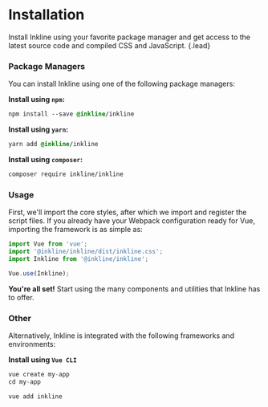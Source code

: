 # Installation
Install Inkline using your favorite package manager and get access to the latest source code and compiled CSS and JavaScript. {.lead}

### Package Managers

You can install Inkline using one of the following package managers:

**Install using `npm`:**

~~~css
npm install --save @inkline/inkline
~~~

**Install using `yarn`:**

~~~css
yarn add @inkline/inkline
~~~

**Install using `composer`:**

~~~css
composer require inkline/inkline
~~~

### Usage
First, we'll import the core styles, after which we import and register the script files. If you already have your Webpack configuration ready for Vue, importing the framework is as simple as:

~~~js
import Vue from 'vue';
import '@inkline/inkline/dist/inkline.css';
import Inkline from '@inkline/inkline';

Vue.use(Inkline);
~~~

**You're all set!** Start using the many components and utilities that Inkline has to offer.



### Other

Alternatively, Inkline is integrated with the following frameworks and environments:

**Install using `Vue CLI`**

~~~js
vue create my-app
cd my-app
~~~

~~~js
vue add inkline
~~~
